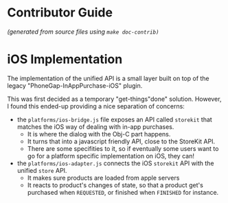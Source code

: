 # Contributor Guide

*(generated from source files using `make doc-contrib)`*

# iOS Implementation

The implementation of the unified API is a small layer
built on top of the legacy "PhoneGap-InAppPurchase-iOS" plugin.

This was first decided as a temporary "get-things"done" solution.
However, I found this ended-up providing a nice separation of concerns:

 - the `platforms/ios-bridge.js` file exposes an API called `storekit` that matches the
   iOS way of dealing with in-app purchases.
   - It is where the dialog with the Obj-C part happens.
   - It turns that into a javascript friendly API, close to the StoreKit API.
   - There are some specifities to it, so if eventually some users want
     to go for a platform specific implementation on iOS, they can!
 - the `platforms/ios-adapter.js` connects the iOS `storekit` API with the
   unified `store` API.
   - It makes sure products are loaded from apple servers
   - It reacts to product's changes of state, so that a product get's purchased
     when `REQUESTED`, or finished when `FINISHED` for instance.


